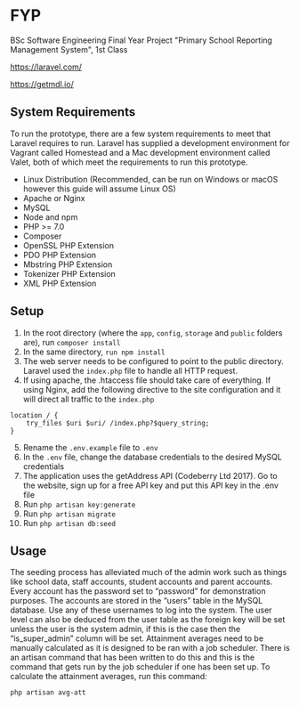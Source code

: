 # FYP
BSc Software Engineering Final Year Project "Primary School Reporting Management System", 1st Class

https://laravel.com/

https://getmdl.io/

## System Requirements
To run the prototype, there are a few system requirements to meet that Laravel requires to run. Laravel has supplied a development environment for Vagrant called Homestead and a Mac development environment called Valet, both of which meet the requirements to run this prototype. 

  -	Linux Distribution (Recommended, can be run on Windows or macOS however this guide will assume Linux OS)
  - Apache or Nginx
  -	MySQL
  -	Node and npm
  -	PHP >= 7.0
  -	Composer
  -	OpenSSL PHP Extension
  -	PDO PHP Extension
  -	Mbstring PHP Extension
  -	Tokenizer PHP Extension
  -	XML PHP Extension

## Setup
1.	In the root directory (where the `app`, `config`, `storage` and `public` folders are), run `composer install`
2.	In the same directory, `run npm install`
3.	The web server needs to be configured to point to the public directory. Laravel used the `index.php` file to handle all HTTP request.
4.	If using apache, the .htaccess file should take care of everything. If using Nginx, add the following directive to the site configuration and it will direct all traffic to the `index.php`
```
location / {
    try_files $uri $uri/ /index.php?$query_string;
}
```
5.	Rename the `.env.example` file to `.env`
6.	In the `.env` file, change the database credentials to the desired MySQL credentials
7.	The application uses the getAddress API (Codeberry Ltd 2017). Go to the website, sign up for a free API key and put this API key in the .env file
8.	Run `php artisan key:generate`
9.	Run `php artisan migrate`
10.	Run `php artisan db:seed`

## Usage
The seeding process has alleviated much of the admin work such as things like school data, staff accounts, student accounts and parent accounts. Every account has the password set to “password” for demonstration purposes. The accounts are stored in the “users” table in the MySQL database. Use any of these usernames to log into the system. The user level can also be deduced from the user table as the foreign key will be set unless the user is the system admin, if this is the case then the “is_super_admin” column will be set.
Attainment averages need to be manually calculated as it is designed to be ran with a job scheduler. There is an artisan command that has been written to do this and this is the command that gets run by the job scheduler if one has been set up. To calculate the attainment averages, run this command: 
```
php artisan avg-att
```
